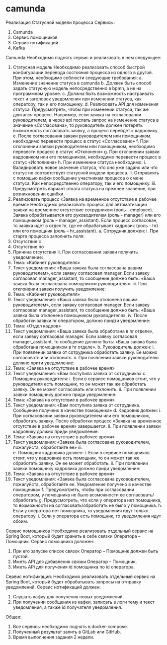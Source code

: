 # camunda
Реализация Статусной модели процесса
Сервисы:
1.	Camunda
2.	Сервис помощников
3.	Сервис нотификаций
4.	Kafka

Camunda
Необходимо поднять сервис и реализовать в нем следующее:
1.	Статусная модель
Необходимо реализовать способ быстрой конфигурации перевода состояния процесса из одного в другой. При этом, необходимо соблюсти следующие требования:
a.	Изменение значение статуса в camunda
b.	Должен быть способ задать статусную модель непосредственно в bpmn, а не на программном уровне.
c.	Должна быть возможность настраивать текст и заголовок уведомления при изменении статуса, как оператору, так и его помощнику.
d.	Реализовать API для изменения статуса. Предусмотреть, чтобы при изменении статуса, так же двигался процесс. Например, если заявка на согласовании руководителем, а через api послать запрос на изменение статуса в значение «Согласована», то руководитель должен потерять возможность согласовать заявку, а процесс перейдет к кадровику.
e.	После согласования заявки руководителем или помощником, необходимо перевести процесс в статус «Согласовано»
f.	При отклонении заявки руководителем или помощником, необходимо перевести процесс в статус «Отклонено»
g.	При отклонении заявки кадровиком или его помощником, необходимо перевести процесс в статус «Исполнена»
h.	При изменении статуса необходимо:
i.	Валидировать новое значение статуса, что оно уже задано или что статус не соответствует статусной модели процесса.
ii.	Отправлять c помощью кафки сообщение участникам процесса о смене статуса. Как непосредственно оператору, так и его помощнику.
iii.	Предусмотреть вариант отката статуса на прежнее значение, при возникновении ошибки.
2.	Реализовать процесс «Заявка на временное отсутствие в рабочее время»
Необходимо реализовать процесс для автоматизации заявки на временное отсутствие сотрудником (роль - employee). Заявка обрабатывается его руководителем (роль - manager) или его помощником (роль – manager_assistant). Если процесс согласован, то заявка идет в отдел hr, где ее обрабатывает кадровик (роль - hr) или его помощник (роль – hr_assistant). 
a.	Сотрудник должен:
i.	При старте процесса заполнить поля:
1.	 Отсутствие с
2.	Отсутствие по
3.	Причина отсутствия
ii.	При согласовании заявки получить уведомление:
1.	Тема: «Кабинет руководителя»
2.	Текст уведомления: «Ваша заявка была согласована вашим руководителем», если заявку согласовал manager. Если заявку согласовал manager_assistant, то сообщение должно быть: «Ваша заявка была согласована помощником руководителя».
iii.	При отклонении заявки получить уведомление:
1.	Тема: «Кабинет руководителя»
2.	Текст уведомления: «Ваша заявка была отклонена вашим руководителем», если заявку согласовал manager. Если заявку согласовал manager_assistant, то сообщение должно быть: «Ваша заявка была отклонена помощником руководителя».
iv.	После обработки заявки hr оператором, должно придти уведомление:
1.	Тема: «Отдел кадров»
2.	Текст уведомления: «Ваша заявка была обработана в hr отделе», если заявку согласовал manager. Если заявку согласовал manager_assistant, то сообщение должно быть: «Ваша заявка была обработана помощником в hr отделе».
b.	Руководитель должен:
i.	При появлении заявки от сотрудника обработать заявку. Ее можно согласовать или отклонить.
ii.	При появлении заявки руководителю должно прити уведомление:
1.	Тема: «Заявка на отсутствие в рабочее время»
2.	Текст уведомления: «Вам поступила заявка от сотрудника»
c.	Помощник руководителя:
i.	Если в сервисе помощников стоит, что у руководителя есть помощник, то он может так же обработать заявку. Он ее может согласовать или отклонить.
ii.	При появлении заявки помощнику должно приди уведомление:
1.	Тема: «Заявка на отсутствие в рабочее время»
2.	Текст уведомления: «Вам поступила заявка от сотрудника. Сообщение получено в качестве помощника»
d.	Кадровик должен:
i.	При согласовании заявки руководителем или его помощником, обработать заявку. После обработки процесс «Заявка на временное отсутствие в рабочее время» завершается.
ii.	При появлении заявки кадровику должно приди уведомление:
1.	Тема: «Заявка на отсутствие в рабочее время»
2.	Текст уведомления: «Заявка была согласована руководителем, пожалуйста, обработайте ее»
iii.	
e.	Помощник кадровика должен:
i.	Если в сервисе помощников стоит, что у кадровика есть помощник, то он может так же обработать заявку. Он ее может обработать.
ii.	При появлении заявки помощнику кадровика должно приди уведомление:
1.	Тема: «Заявка на отсутствие в рабочее время»
2.	Текст уведомления: «Заявка была согласована руководителем, пожалуйста, обработайте ее. Уведомление получено в качестве помощника»
f.	Предусмотреть, чтобы при согласовании оператором, у помощника не было возможности ее согласовать/обработать
g.	Предусмотреть, что если у оператора нет помощника, то возможности на согласовать/обработать не было у помощника.
h.	Если у оператора нет помощника, то уведомления идут только оператору.
i.	Если у оператора есть помощник, то уведомления идут обоим.


Сервис помощников
Необходимо реализовать отдельный сервис на Spring Boot, который будет хранить в себе связки Оператора – Помощник. 
Сервис помощника доложен:
1.	При его запуске список связок Оператор – Помощник должен быть пустой.
2.	Иметь API для добавления связки Оператор – Помощник. 
3.	Иметь APi для получения id помощника по id оператора.
 
Сервис нотификаций:
Необходимо реализовать отдельный сервис на Spring Boot, который будет обрабатывать запросы на отправку уведомлений. 
	Сервис нотификаций должен:
1.	Слушать кафку для получения новых уведомлений.
2.	При получении сообщения из кафки, записать в логи тему и текст уведомления, а также id получателя уведомления.

Общее:
1.	Все сервисы необходимо поднять в docker-compose.
2.	Полученный результат залить в GitLab или GitHub.
3.	Время выполнения задания 2 недели.
